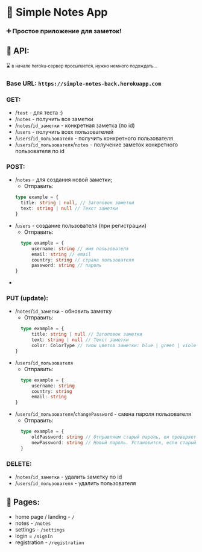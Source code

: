# 📝 Simple Notes App

### ➕ Простое приложение для заметок!

## 🔗 API:

⌛ <small>в начале heroku-сервер просыпается, нужно немного подождать...</small>

### Base URL: `https://simple-notes-back.herokuapp.com`

### GET:

* /`test` - для теста :)
* /`notes` - получить все заметки
* /`notes`/`id_заметки` - конкретная заметка (по id)
* /`users` - получить всех пользователей
* /`users`/`id_пользователя` - получить конкретного пользователя
* /`users`/`id_пользователя`/`notes` - получение заметок конкретного пользователя по id

### POST:

* /`notes` - для создания новой заметки;
    * Отправить:
  ```typescript
  type example = {
    title: string | null, // Заголовок заметки
    text: string | null // Текст заметки
  }
    ```  
* /`users` - создание пользователя (при регистрации)
    * Отправить:
  ```typescript
    type example = {
        username: string // имя пользователя
        email: string // email
        country: string // страна пользователя
        password: string // пароль
  }
  ```
*

### PUT (update):

* /`notes`/`id_заметки` - обновить заметку
    * Отправить:
  ```typescript
    type example = {
        title: string | null // Заголовок заметки
        text: string | null // Текст заметки
        color: ColorType // типы цветов заметки: blue | green | violet | mustard | dark |default
  }
  ```
* /`users`/`id_пользователя`
    * Отправить:
  ```typescript
    type example = {
        username: string
        country: string
        email: string
  }
  ```
* /`users`/`id_пользователя`/`changePassword` - смена пароля пользователя
  * Отправить:
  ```typescript
    type example = {
        oldPassword: string // Отправляем старый пароль, он проверяется на беке
        newPassword: string // Новый пароль. Установится, если старый введене правильно
    }     
  ```

### DELETE:

* /`notes`/`id_заметки` - удалить заметку по id
* /`users`/`id_пользователя` - удалить пользователя

## 📃 Pages:

* home page / landing - `/`
* notes - `/notes`
* settings - `/settings`
* login = `/signIn`
* registration - `/registration`